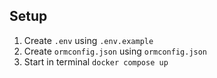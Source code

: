 ## Setup

1. Create `.env` using `.env.example`
2. Create `ormconfig.json` using `ormconfig.json`
3. Start in terminal `docker compose up`
